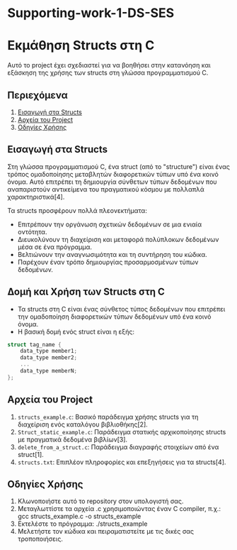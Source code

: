 # Supporting-work-1-DS-SES

# Εκμάθηση Structs στη C

Αυτό το project έχει σχεδιαστεί για να βοηθήσει στην κατανόηση και εξάσκηση της χρήσης των structs στη γλώσσα προγραμματισμού C.

## Περιεχόμενα

1. [Εισαγωγή στα Structs](#εισαγωγή-στα-structs)
2. [Αρχεία του Project](#αρχεία-του-project)
3. [Οδηγίες Χρήσης](#οδηγίες-χρήσης)

## Εισαγωγή στα Structs

Στη γλώσσα προγραμματισμού C, ένα struct (από το "structure") είναι ένας τρόπος ομαδοποίησης μεταβλητών διαφορετικών τύπων υπό ένα κοινό όνομα. Αυτό επιτρέπει τη δημιουργία σύνθετων τύπων δεδομένων που αναπαριστούν αντικείμενα του πραγματικού κόσμου με πολλαπλά χαρακτηριστικά[4].

Τα structs προσφέρουν πολλά πλεονεκτήματα:
- Επιτρέπουν την οργάνωση σχετικών δεδομένων σε μια ενιαία οντότητα.
- Διευκολύνουν τη διαχείριση και μεταφορά πολύπλοκων δεδομένων μέσα σε ένα πρόγραμμα.
- Βελτιώνουν την αναγνωσιμότητα και τη συντήρηση του κώδικα.
- Παρέχουν έναν τρόπο δημιουργίας προσαρμοσμένων τύπων δεδομένων.

## Δομή και Χρήση των Structs στη C

- Τα structs στη C είναι ένας σύνθετος τύπος δεδομένων που επιτρέπει την ομαδοποίηση διαφορετικών τύπων δεδομένων υπό ένα κοινό όνομα.
- Η βασική δομή ενός struct είναι η εξής:

```c
struct tag_name {
    data_type member1;
    data_type member2;
    ...
    data_type memberN;
};
```

## Αρχεία του Project

1. `structs_example.c`: Βασικό παράδειγμα χρήσης structs για τη διαχείριση ενός καταλόγου βιβλιοθήκης[2].
2. `Struct_static_example.c`: Παράδειγμα στατικής αρχικοποίησης structs με πραγματικά δεδομένα βιβλίων[3].
3. `delete_from_a_struct.c`: Παράδειγμα διαγραφής στοιχείων από ένα struct[1].
4. `structs.txt`: Επιπλέον πληροφορίες και επεξηγήσεις για τα structs[4].

## Οδηγίες Χρήσης

1. Κλωνοποιήστε αυτό το repository στον υπολογιστή σας.
2. Μεταγλωττίστε τα αρχεία .c χρησιμοποιώντας έναν C compiler, π.χ.: gcc structs_example.c -o structs_example
3. Εκτελέστε το πρόγραμμα: ./structs_example
4. Μελετήστε τον κώδικα και πειραματιστείτε με τις δικές σας τροποποιήσεις.

